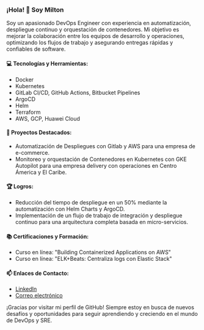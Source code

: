 ### ¡Hola! 👋 Soy Milton

Soy un apasionado DevOps Engineer con experiencia en automatización, despliegue continuo y orquestación de contenedores. Mi objetivo es mejorar la colaboración entre los equipos de desarrollo y operaciones, optimizando los flujos de trabajo y asegurando entregas rápidas y confiables de software.

#### 💻 Tecnologías y Herramientas:
- Docker
- Kubernetes
- GitLab CI/CD, GitHub Actions, Bitbucket Pipelines
- ArgoCD
- Helm
- Terraform
- AWS, GCP, Huawei Cloud

#### 🚀 Proyectos Destacados:
- Automatización de Despliegues con Gitlab y AWS para una empresa de e-commerce.
- Monitoreo y orquestación de Contenedores en Kubernetes con GKE Autopilot para una empresa delivery con operaciones en Centro Ámerica y El Caribe.

#### 🏆 Logros:
- Reducción del tiempo de despliegue en un 50% mediante la automatización con Helm Charts y ArgoCD.
- Implementación de un flujo de trabajo de integración y despliegue continuo para una arquitectura completa basada en micro-servicios.

#### 📚 Certificaciones y Formación:
- Curso en línea: "Building Containerized Applications on AWS"
- Curso en línea: "ELK+Beats: Centraliza logs con Elastic Stack"

#### 📫 Enlaces de Contacto:
- [LinkedIn](https://www.linkedin.com/in/milton-perez/)
- [Correo electrónico](mailto:miltonh.perezr@gmail.com)

¡Gracias por visitar mi perfil de GitHub! Siempre estoy en busca de nuevos desafíos y oportunidades para seguir aprendiendo y creciendo en el mundo de DevOps y SRE.

